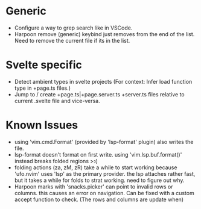 # Generic

- Configure a way to grep search like in VSCode.
- Harpoon remove (generic) keybind just removes from the end of the list. Need to remove the current file if its in the list.

# Svelte specific

- Detect ambient types in svelte projects (For context: Infer load function type in +page.ts files.)
- Jump to / create +page.ts|+page.server.ts +server.ts files relative to current .svelte file and vice-versa.

# Known Issues

- using 'vim.cmd.Format' (provided by 'lsp-format' plugin) also writes the file.
- lsp-format doesn't format on first write. using 'vim.lsp.buf.format()' instead breaks folded regions >:(
- folding actions (za, zM, zR) take a while to start working because 'ufo.nvim' uses 'lsp' as the primary provider. the lsp attaches rather fast, but it takes a while for folds to strat working. need to figure out why.
- Harpoon marks with 'snacks.picker' can point to invalid rows or columns. this causes an error on navigation. Can be fixed with a custom accept function to check. (The rows and columns are update when)
